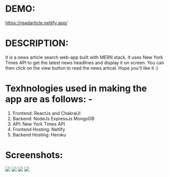 # DEMO:
https://readarticle.netlify.app/


# DESCRIPTION:
It is a news article search web-app built with MERN stack. It uses New York Times API to get the latest news headlines and display it on screen. You can then click on the view button to read the news artical.
Hope you'll like it :)

# Texhnologies used in making the app are as follows: -
1. Frontend: ReactJs and ChakraUI
2. Backend: NodeJs ExpressJs MongoDB
3. API: New York Times API
5. Frontend Hosting: Netlify
6. Backend Hosting: Heroku

# Screenshots:

<img src="/screenshots/Screenshot1.png"/>
<img src="/screenshots/Screenshot2.png"/>
<img src="/screenshots/Screenshot3.png"/>
<img src="/screenshots/Screenshot4.png"/>
